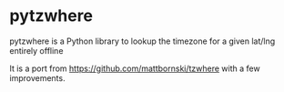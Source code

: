 pytzwhere
=========

pytzwhere is a Python library to lookup the timezone for a given lat/lng entirely offline

It is a port from https://github.com/mattbornski/tzwhere with a few improvements.